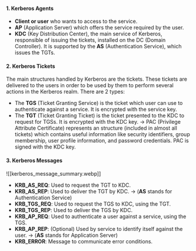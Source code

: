 #### 1. Kerberos Agents ####
- **Client or user** who wants to access to the service.
- **AP** (Application Server) which offers the service required by the user.
- **KDC** (Key Distribution Center), the main service of Kerberos, responsible of issuing the tickets, installed on the DC (Domain Controller). It is supported by the **AS** (Authentication Service), which issues the TGTs.

#### 2. Kerberos Tickets ####
The main structures handled by Kerberos are the tickets. These tickets are delivered to the users in order to be used by them to perform several actions in the Kerberos realm. There are 2 types:
- The **TGS** (Ticket Granting Service) is the ticket which user can use to authenticate against a service. It is encrypted with the service key.
- The **TGT** (Ticket Granting Ticket) is the ticket presented to the KDC to request for TGSs. It is encrypted with the KDC key.
		-> PAC (Privilege Attribute Certificate) represents an structure (included in almost all tickets) which contains useful information like security identifiers, group membership, user profile information, and password credentials. PAC is signed with the KDC key.
#### 3. Kerberos Messages ####
![[kerberos_message_summary.webp]]
- **KRB_AS_REQ**: Used to request the TGT to KDC.
- **KRB_AS_REP**: Used to deliver the TGT by KDC.
	->  (**AS** stands for Authentication Service)
- **KRB_TGS_REQ**: Used to request the TGS to KDC, using the TGT.
- **KRB_TGS_REP**: Used to deliver the TGS by KDC.
- **KRB_AP_REQ**: Used to authenticate a user against a service, using the TGS.
- **KRB_AP_REP**: (Optional) Used by service to identify itself against the user.
	->  (**AS** stands for Application Server)
- **KRB_ERROR**: Message to communicate error conditions.